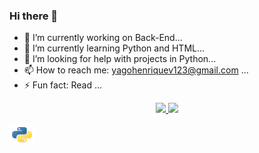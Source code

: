 ### Hi there 👋


- 🔭 I’m currently working on Back-End...
- 🌱 I’m currently learning Python and HTML...
- 🤔 I’m looking for help with projects in Python...
- 📫 How to reach me: yagohenriquev123@gmail.com ...
- ⚡ Fun fact: Read ...

<div align="center">
  <a href="https://github.com/YagoMaia">
  <img height="180em" src="https://github-readme-stats.vercel.app/api?username=YagoMaia&show_icons=true&theme=dark&include_all_commits=true&count_private=true"/>
  <img height="180em" src="https://github-readme-stats.vercel.app/api/top-langs/?username=YagoMaia&layout=compact&langs_count=7&theme=dark"/>
</div>
<div style="display: inline_block"><br>
  <img align="center" alt="Rafa-Python" height="30" width="40" src="https://raw.githubusercontent.com/devicons/devicon/master/icons/python/python-original.svg">
</div>
  
   ##
